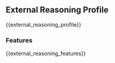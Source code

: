 ## External Reasoning Profile

{{external_reasoning_profile}}

### Features

{{external_reasoning_features}}